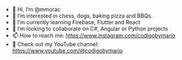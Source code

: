 - 👋 Hi, I’m @mmorac
- 👀 I’m interested in chess, dogs, baking pizza and BBQs.
- 🌱 I’m currently learning Firebase, Flutter and React
- 💞️ I’m looking to collaborate on C#, Angular or Python projects
- 📫 How to reach me: https://www.instagram.com/codigobymario
- 🎥 Check out my YouTube channel: https://www.youtube.com/@codigobymario

<!---
mmorac/mmorac is a ✨ special ✨ repository because its `README.md` (this file) appears on your GitHub profile.
You can click the Preview link to take a look at your changes.
--->
